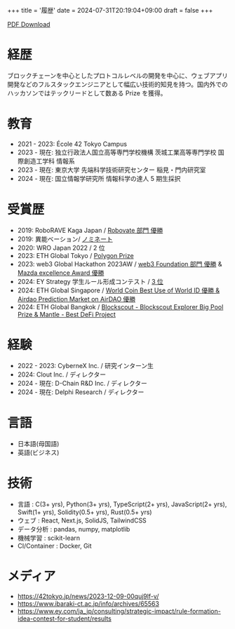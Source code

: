 +++
title = '履歴'
date = 2024-07-31T20:19:04+09:00
draft = false
+++

[PDF Download](/maobushi's_resume.pdf)

# 経歴

ブロックチェーンを中心としたプロトコルレベルの開発を中心に、ウェブアプリ開発などのフルスタックエンジニアとして幅広い技術的知見を持つ。国内外でのハッカソンではテックリードとして数ある Prize を獲得。

# 教育

- 2021 - 2023: École 42 Tokyo Campus
- 2023 - 現在: 独立行政法人国立高等専門学校機構 茨城工業高等専門学校 国際創造工学科 情報系
- 2023 - 現在: 東京大学 先端科学技術研究センター 稲見・門内研究室
- 2024 - 現在: 国立情報学研究所 情報科学の達人 5 期生採択

# 受賞歴

- 2019: RoboRAVE Kaga Japan / [Robovate 部門 優勝](https://www.roborave-kaga.com/result-2019/)
- 2019: 異能ベーション/ [ノミネート](https://www.inno.go.jp/result/2019/generation/nominate/)
- 2020: WRO Japan 2022 / 2 位
- 2023: ETH Global Tokyo / [Polygon Prize](https://ethglobal.com/showcase/chatgroupwallet-dvv0y)
- 2023: web3 Global Hackathon 2023AW / [web3 Foundation 部門 優勝](https://github.com/maobushi/CarbonMobilityLedger) & [Mazda excellence Award 優勝](https://github.com/wasabijiro/enn-drive)
- 2024: EY Strategy 学生ルール形成コンテスト / [3 位](https://www.ey.com/ja_jp/consulting/strategic-impact/rule-formation-idea-contest-for-student/results)
- 2024: ETH Global Singapore / [World Coin Best Use of World ID 優勝 & Airdao Prediction Market on AirDAO 優勝](https://ethglobal.com/showcase/trendmarket-kummv)
- 2024: ETH Global Bangkok / [Blockscout - Blockscout Explorer Big Pool Prize & Mantle - Best DeFi Project](https://ethglobal.com/showcase/preswap-essr5)

# 経験

- 2022 - 2023: CyberneX Inc. / 研究インターン生
- 2024: Clout Inc. / ディレクター
- 2024 - 現在: D-Chain R&D Inc. / ディレクター
- 2024 - 現在: Delphi Research / ディレクター

# 言語

- 日本語(母国語)
- 英語(ビジネス)

# 技術

- 言語 : C(3+ yrs), Python(3+ yrs), TypeScript(2+ yrs), JavaScript(2+ yrs), Swift(1+ yrs), Solidity(0.5+ yrs), Rust(0.5+ yrs)
- ウェブ : React, Next.js, SolidJS, TailwindCSS
- データ分析 : pandas, numpy, matplotlib
- 機械学習 : scikit-learn
- CI/Container : Docker, Git

# メディア

- https://42tokyo.jp/news/2023-12-09-00quj9lf-v/
- https://www.ibaraki-ct.ac.jp/info/archives/65563
- https://www.ey.com/ja_jp/consulting/strategic-impact/rule-formation-idea-contest-for-student/results
